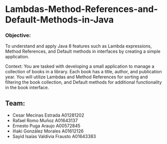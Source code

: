 # Lambdas-Method-References-and-Default-Methods-in-Java
### Objective:
To understand and apply Java 8 features such as Lambda expressions, Method References, and Default methods in interfaces by creating a simple application.

Context:
You are tasked with developing a small application to manage a collection of books in a library. Each book has a title, author, and publication year. You will utilize Lambdas and Method References for sorting and filtering the book collection, and Default methods for additional functionality in the book interface.

## Team:
- Cesar Mecinas Estrada 	A01281202
- Rafael Romo Muñoz		A01643137 
- Ernesto Puga Araujo		A00572845
- Iñaki González Morales	A01612126
- Sayid Isaías Valdivia Frausto A01643383 
